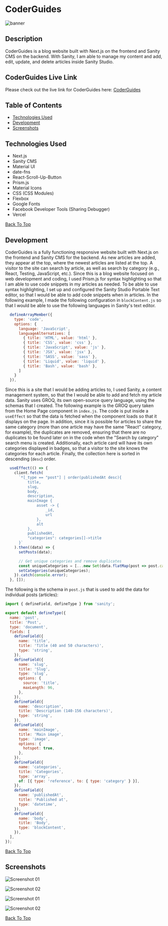 # CoderGuides

![banner](https://github.com/answebdev/next-sanity2/assets/36783010/6a3f3190-a786-462c-b14b-e14510d83184)

## Description

CoderGuides is a blog website built with Next.js on the frontend and Sanity CMS on the backend. With Sanity, I am able to manage my content and add, edit, update, and delete articles inside Sanity Studio.

## CoderGuides Live Link

Please check out the live link for CoderGuides here: [CoderGuides]((https://coderguides.vercel.app/) "CoderGuides")

## Table of Contents
* [Technologies Used](#Technologies-Used)
* [Development](#Development)
* [Screenshots](#Screenshots)

## Technologies Used

* Next.js
* Sanity CMS
* Material UI
* date-fns
* React-Scroll-Up-Button
* Prism.js
* Material Icons
* CSS (CSS Modules)
* Flexbox
* Google Fonts
* Facebook Developer Tools (Sharing Debugger)
* Vercel

[Back To Top](#Table-of-Contents)

## Development

CoderGuides is a fully functioning responsive website built with Next.js on the frontend and Sanity CMS for the backend. As new articles are added, they appear at the top, where the newest articles are listed at the top. A visitor to the site can search by article, as well as search by category (e.g., React, Testing, JavaScript, etc.). Since this is a blog website focused on web development and coding, I used Prism.js for syntax highlighting so that I am able to use code snippets in my articles as needed. To be able to use syntax highlighting, I set up and configured the Sanity Studio Portable Text editor, so that I would be able to add code snippets when in articles. In the following example, I made the following configuration in `blockContent.js` so that I would be able to use the following languages in Sanity's text editor.

```javascript
  defineArrayMember({
    type: 'code',
    options: {
      language: 'JavaScript',
      languageAlternatives: [
        { title: 'HTML', value: 'html' },
        { title: 'CSS', value: 'css' },
        { title: 'JavaScript', value: 'js' },
        { title: 'JSX', value: 'jsx' },
        { title: 'SASS', value: 'sass' },
        { title: 'Liquid', value: 'liquid' },
        { title: 'Bash', value: 'bash' },
      ]
    }
  }),
  ```

Since this is a site that I would be adding articles to, I used Sanity, a content management system, so that the I would be able to add and fetch my article data. Sanity uses GROQ, its own open-source query language, using the schemas that I created. The following example is the GROQ query taken from the Home Page component in `index.js`. The code is put inside a `useEffect` so that the data is fetched when the component loads so that it displays on the page. In addition, since it is possible for articles to share the same category (more than one article may have the same "React" category, for example), the duplicates are removed, ensuring that there are no duplicates to be found later on in the code when the "Search by category" search menu is created. Additionally, each article card will have its own categories displayed in badges, so that a visitor to the site knows the categories for each article. Finally, the collection here is sorted in descending (`desc`) order.


```javascript
  useEffect(() => {
    client.fetch(
      `*[_type == "post"] | order(publishedAt desc){
          title,
          slug,
          body,
          description,
          mainImage {
              asset -> {
                  _id,
                  url
              },
              alt
          },
          publishedAt,
          "categories": categories[]->title
      }`
    ).then((data) => {
      setPosts(data);

      // Get unique categories and remove duplicates
      const uniqueCategories = [...new Set(data.flatMap(post => post.categories))];
      setCategories(uniqueCategories);
    }).catch(console.error);
  }, []);
  ```

The following is the schema in `post.js` that is used to add the data for individual posts (articles):

```javascript
import { defineField, defineType } from 'sanity';

export default defineType({
  name: 'post',
  title: 'Post',
  type: 'document',
  fields: [
    defineField({
      name: 'title',
      title: 'Title (40 and 50 characters)',
      type: 'string',
    }),
    defineField({
      name: 'slug',
      title: 'Slug',
      type: 'slug',
      options: {
        source: 'title',
        maxLength: 96,
      },
    }),
    defineField({
      name: 'description',
      title: 'Description (140-156 characters)',
      type: 'string',
    }),
    defineField({
      name: 'mainImage',
      title: 'Main image',
      type: 'image',
      options: {
        hotspot: true,
      },
    }),
    defineField({
      name: 'categories',
      title: 'Categories',
      type: 'array',
      of: [{ type: 'reference', to: { type: 'category' } }],
    }),
    defineField({
      name: 'publishedAt',
      title: 'Published at',
      type: 'datetime',
    }),
    defineField({
      name: 'body',
      title: 'Body',
      type: 'blockContent',
    }),
  ],
});

```

[Back To Top](#Table-of-Contents)

## Screenshots

![Screenshot 01](screenshots/cg_screenshot_01.jpeg "Home Page")

![Screenshot 02](screenshots/cg_screenshot_02.png "Search by Category")

![Screenshot 01](screenshots/cg_screenshot_03.png "Individual Article Page")

![Screenshot 02](screenshots/cg_screenshot_04.png "Manage Content in Sanity Studio")

[Back To Top](#Table-of-Contents)

